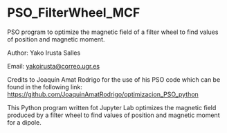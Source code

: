 # PSO_FilterWheel_MCF
PSO program to optimize the magnetic field of a filter wheel to find values of position and magnetic moment.

Author: Yako Irusta Salles

Email: yakoirusta@correo.ugr.es


Credits to Joaquín Amat Rodrigo for the use of his PSO code which can be found in the following link: https://github.com/JoaquinAmatRodrigo/optimizacion_PSO_python

This Python program written fot Jupyter Lab optimizes the magnetic field produced by a filter wheel to find values of position and magnetic moment for a dipole. 
